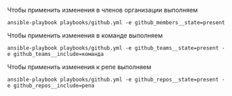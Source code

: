 Чтобы применить изменения в членов организации выполняем
```
ansible-playbook playbooks/github.yml -e github_members__state=present
```

Чтобы применить изменения в команде выполняем
```
ansible-playbook playbooks/github.yml -e github_teams__state=present -e github_teams__include=команда
```

Чтобы применить изменения к репе выполняем
```
ansible-playbook playbooks/github.yml -e github_repos__state=present -e github_repos__include=репа
```
